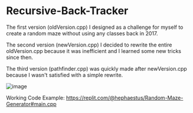 # Recursive-Back-Tracker

The first version (oldVersion.cpp) I designed as a challenge for myself to create a random maze without using any classes back in 2017.

The second version (newVersion.cpp) I decided to rewrite the entire oldVersion.cpp because it was inefficient and I learned some new tricks since then.

The third version (pathfinder.cpp) was quickly made after newVersion.cpp because I wasn't satisfied with a simple rewrite.

![image](https://user-images.githubusercontent.com/71425015/135710043-e356d38b-5f1e-4c56-a38a-15c12249dc4f.png)

Working Code Example: https://replit.com/@hephaestus/Random-Maze-Generator#main.cpp
